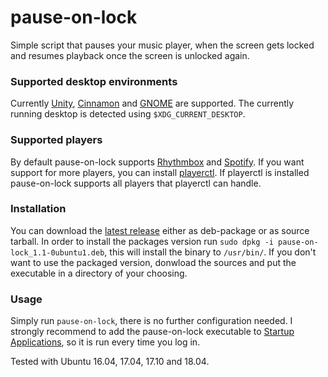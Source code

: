# pause-on-lock
Simple script that pauses your music player, when the screen gets locked and
resumes playback once the screen is unlocked again.

### Supported desktop environments
Currently [Unity](https://launchpad.net/unity), [Cinnamon](https://github.com/linuxmint/Cinnamon)
and [GNOME](https://www.gnome.org/) are supported. The currently running
desktop is detected using `$XDG_CURRENT_DESKTOP`.

### Supported players
By default pause-on-lock supports [Rhythmbox](https://wiki.gnome.org/Apps/Rhythmbox)
and [Spotify](https://www.spotify.com/us/download/linux/).
If you want support for more players, you can install [playerctl](https://github.com/acrisci/playerctl).
If playerctl is installed pause-on-lock supports all players that playerctl
can handle.


### Installation
You can download the [latest release](https://github.com/folixg/pause-on-lock/releases/latest)
either as deb-package or as source tarball.
In order to install the packages version run `sudo dpkg -i pause-on-lock_1.1-0ubuntu1.deb`,
this will install the binary to `/usr/bin/`.
If you don't want to use the packaged version, donwload the sources and put the
executable in a directory of your choosing.

### Usage
Simply run `pause-on-lock`, there is no further configuration needed.
I strongly recommend to add the pause-on-lock executable to [Startup Applications](https://help.ubuntu.com/stable/ubuntu-help/startup-applications.html),
so it is run every time you log in.


Tested with Ubuntu 16.04, 17.04, 17.10 and 18.04.
